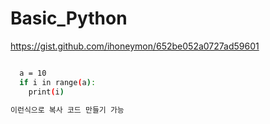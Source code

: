 # Basic_Python
https://gist.github.com/ihoneymon/652be052a0727ad59601

```bash

  a = 10
  if i in range(a):
    print(i)

이런식으로 복사 코드 만들기 가능
